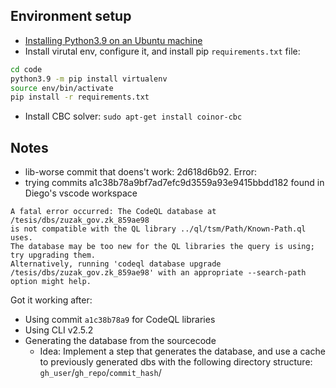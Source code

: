 ## Environment setup
- [Installing Python3.9 on an Ubuntu machine](https://linuxize.com/post/how-to-install-python-3-9-on-ubuntu-20-04/)
- Install virutal env, configure it, and install pip `requirements.txt` file:
```bash
cd code
python3.9 -m pip install virtualenv
source env/bin/activate
pip install -r requirements.txt
```
- Install CBC solver: `sudo apt-get install coinor-cbc`

## Notes
- lib-worse commit that doens't work: 2d618d6b92. Error:
- trying commits a1c38b78a9bf7ad7efc9d3559a93e9415bbdd182 found in Diego's vscode workspace

```
A fatal error occurred: The CodeQL database at /tesis/dbs/zuzak_gov.zk_859ae98
is not compatible with the QL library ../ql/tsm/Path/Known-Path.ql uses.
The database may be too new for the QL libraries the query is using; try upgrading them.
Alternatively, running 'codeql database upgrade /tesis/dbs/zuzak_gov.zk_859ae98' with an appropriate --search-path option might help.
```

Got it working after:
- Using commit `a1c38b78a9` for CodeQL libraries
- Using CLI v2.5.2
- Generating the database from the sourcecode
    - Idea: Implement a step that generates the database, and use a cache to previously generated dbs with the following directory structure: `gh_user`/`gh_repo`/`commit_hash`/